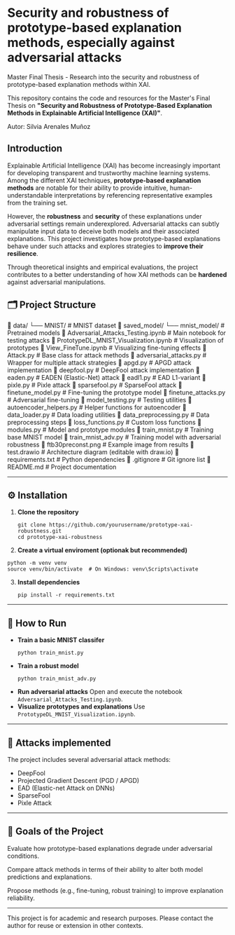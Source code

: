 # Security and robustness of prototype-based explanation methods, especially against adversarial attacks
Master Final Thesis - Research into the security and robustness of prototype-based explanation methods within XAI.

This repository contains the code and resources for the Master's Final Thesis on **"Security and Robustness of Prototype-Based Explanation Methods in Explainable Artificial Intelligence (XAI)"**.


Autor: Silvia Arenales Muñoz
## Introduction

Explainable Artificial Intelligence (XAI) has become increasingly important for developing transparent and trustworthy machine learning systems. Among the different XAI techniques, **prototype-based explanation methods** are notable for their ability to provide intuitive, human-understandable interpretations by referencing representative examples from the training set.

However, the **robustness** and **security** of these explanations under adversarial settings remain underexplored. Adversarial attacks can subtly manipulate input data to deceive both models and their associated explanations. This project investigates how prototype-based explanations behave under such attacks and explores strategies to **improve their resilience**.

Through theoretical insights and empirical evaluations, the project contributes to a better understanding of how XAI methods can be **hardened** against adversarial manipulations.


## 🗂 Project Structure

📁 data/
└── MNIST/ # MNIST dataset
📁 saved_model/
└── mnist_model/ # Pretrained models
📄 Adversarial_Attacks_Testing.ipynb # Main notebook for testing attacks
📄 PrototypeDL_MNIST_Visualization.ipynb # Visualization of prototypes
📄 View_FineTune.ipynb # Visualizing fine-tuning effects
📄 Attack.py # Base class for attack methods
📄 adversarial_attacks.py # Wrapper for multiple attack strategies
📄 apgd.py # APGD attack implementation
📄 deepfool.py # DeepFool attack implementation
📄 eaden.py # EADEN (Elastic-Net) attack
📄 eadl1.py # EAD L1-variant
📄 pixle.py # Pixle attack
📄 sparsefool.py # SparseFool attack
📄 finetune_model.py # Fine-tuning the prototype model
📄 finetune_attacks.py # Adversarial fine-tuning
📄 model_testing.py # Testing utilities
📄 autoencoder_helpers.py # Helper functions for autoencoder
📄 data_loader.py # Data loading utilities
📄 data_preprocessing.py # Data preprocessing steps
📄 loss_functions.py # Custom loss functions
📄 modules.py # Model and prototype modules
📄 train_mnist.py # Training base MNIST model
📄 train_mnist_adv.py # Training model with adversarial robustness
📄 ftb30preconst.png # Example image from results
📄 test.drawio # Architecture diagram (editable with draw.io)
📄 requirements.txt # Python dependencies
📄 .gitignore # Git ignore list
📄 README.md # Project documentation



---

## ⚙️ Installation

1. **Clone the repository**
   ```
   git clone https://github.com/yourusername/prototype-xai-robustness.git
   cd prototype-xai-robustness
   ```
2. **Create a virtual enviroment (optionak but recommended)**
  ```
  python -m venv venv
  source venv/bin/activate  # On Windows: venv\Scripts\activate
  ```
3. **Install dependencies**
   ```
   pip install -r requirements.txt
   ```
  
---

## 🚀 How to Run
- **Train a basic MNIST classifer**
  ```
  python train_mnist.py
  ```
- **Train a robust model**
  ```
  python train_mnist_adv.py
  ```
- **Run adversarial attacks**
  Open and execute the notebook ```Adversarial_Attacks_Testing.ipynb```.
- **Visualize prototypes and explanations**
  Use ```PrototypeDL_MNIST_Visualization.ipynb```.

---

## 🧪 Attacks implemented
The project includes several adversarial attack methods:
- DeepFool
- Projected Gradient Descent (PGD / APGD)
- EAD (Elastic-net Attack on DNNs)
- SparseFool
- Pixle Attack

---
## 🧠 Goals of the Project

Evaluate how prototype-based explanations degrade under adversarial conditions.

Compare attack methods in terms of their ability to alter both model predictions and explanations.

Propose methods (e.g., fine-tuning, robust training) to improve explanation reliability.


----
This project is for academic and research purposes. Please contact the author for reuse or extension in other contexts.
